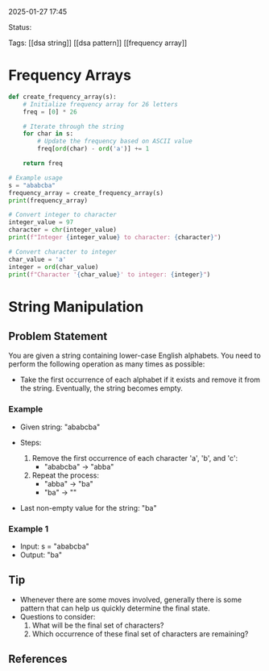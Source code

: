 2025-01-27 17:45

Status:

Tags: [[dsa string]] [[dsa pattern]] [[frequency array]]

# Frequency Arrays

```python
def create_frequency_array(s):
    # Initialize frequency array for 26 letters
    freq = [0] * 26

    # Iterate through the string
    for char in s:
        # Update the frequency based on ASCII value
        freq[ord(char) - ord('a')] += 1

    return freq

# Example usage
s = "ababcba"
frequency_array = create_frequency_array(s)
print(frequency_array)
```

```python
# Convert integer to character
integer_value = 97
character = chr(integer_value)
print(f"Integer {integer_value} to character: {character}")

# Convert character to integer
char_value = 'a'
integer = ord(char_value)
print(f"Character '{char_value}' to integer: {integer}")
```

# String Manipulation

## Problem Statement

You are given a string containing lower-case English alphabets. You need to perform the following operation as many times as possible:

- Take the first occurrence of each alphabet if it exists and remove it from the string. Eventually, the string becomes empty.

### Example

- Given string: "ababcba"
- Steps:

  1. Remove the first occurrence of each character 'a', 'b', and 'c':
     - "ababcba" → "abba"
  2. Repeat the process:
     - "abba" → "ba"
     - "ba" → ""

- Last non-empty value for the string: "ba"

### Example 1

- Input: s = "ababcba"
- Output: "ba"

## Tip

- Whenever there are some moves involved, generally there is some pattern that can help us quickly determine the final state.
- Questions to consider:
  1. What will be the final set of characters?
  2. Which occurrence of these final set of characters are remaining?

## References
